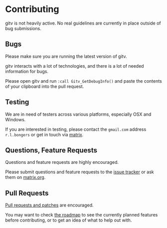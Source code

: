 # Contributing

gitv is not heavily active.
No real guidelines are currently in place outside of bug submissions.

## Bugs

Please make sure you are running the latest version of gitv.

gitv interacts with a lot of technologies, and there is a lot of needed
information for bugs.

Please open gitv and run `:call Gitv_GetDebugInfo()` and paste the contents of
your clipboard into the pull request.

## Testing

We are in need of testers across various platforms, especially OSX and Windows.

If you are interested in testing, please contact the `gmail.com` address
`r.l.bongers` or get in touch via [matrix][2].

## Questions, Feature Requests

Questions and feature requests are highly encouraged.

Please submit questions and feature requests to the [issue tracker][1] or ask
them on [matrix.org][2].

## Pull Requests

[Pull requests and patches][3] are encouraged.

You may want to check [the roadmap][4] to see the currently planned features
before contributing, or to get an idea of what to help out with.

[1]: https://github.com/gregsexton/gitv/issues
[2]: https://riot.im/app/#/room/#gitv:matrix.org
[3]: https://github.com/gregsexton/gitv/pulls
[4]: https://github.com/gregsexton/gitv/blob/master/ROADMAP.md
